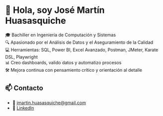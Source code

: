 # 👋 Hola, soy José Martín Huasasquiche

🎓 Bachiller en Ingeniería de Computación y Sistemas  
🔍 Apasionado por el Análisis de Datos y el Aseguramiento de la Calidad  
💻 Herramientas: SQL, Power BI, Excel Avanzado, Postman, JMeter, Karate DSL, Playwright  
📊 Creo dashboards, valido datos y automatizo procesos  
🛠️ Mejora continua con pensamiento crítico y orientación al detalle

## 📫 Contacto

- 📧 jmartin.huasasquiche@gmail.com
- 💼 [LinkedIn](https://linkedin.com/in/josem-huasasquiche-analisisybasededatos)
